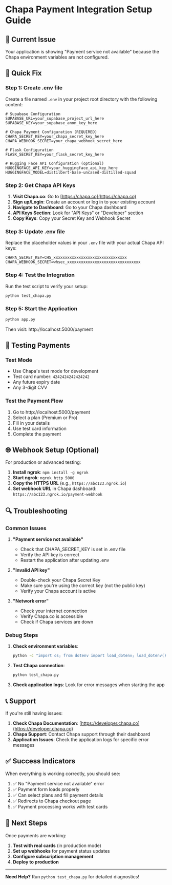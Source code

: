# Chapa Payment Integration Setup Guide

## 🚨 Current Issue
Your application is showing "Payment service not available" because the Chapa environment variables are not configured.

## 🔧 Quick Fix

### Step 1: Create .env file
Create a file named `.env` in your project root directory with the following content:

```env
# Supabase Configuration
SUPABASE_URL=your_supabase_project_url_here
SUPABASE_KEY=your_supabase_anon_key_here

# Chapa Payment Configuration (REQUIRED)
CHAPA_SECRET_KEY=your_chapa_secret_key_here
CHAPA_WEBHOOK_SECRET=your_chapa_webhook_secret_here

# Flask Configuration
FLASK_SECRET_KEY=your_flask_secret_key_here

# Hugging Face API Configuration (optional)
HUGGINGFACE_API_KEY=your_huggingface_api_key_here
HUGGINGFACE_MODEL=distilbert-base-uncased-distilled-squad
```

### Step 2: Get Chapa API Keys

1. **Visit Chapa.co**: Go to [https://chapa.co](https://chapa.co)
2. **Sign up/Login**: Create an account or log in to your existing account
3. **Navigate to Dashboard**: Go to your Chapa dashboard
4. **API Keys Section**: Look for "API Keys" or "Developer" section
5. **Copy Keys**: Copy your Secret Key and Webhook Secret

### Step 3: Update .env file
Replace the placeholder values in your `.env` file with your actual Chapa API keys:

```env
CHAPA_SECRET_KEY=CHS_xxxxxxxxxxxxxxxxxxxxxxxxxxxxxxxx
CHAPA_WEBHOOK_SECRET=whsec_xxxxxxxxxxxxxxxxxxxxxxxxxxxxxxxx
```

### Step 4: Test the Integration

Run the test script to verify your setup:

```bash
python test_chapa.py
```

### Step 5: Start the Application

```bash
python app.py
```

Then visit: http://localhost:5000/payment

## 🧪 Testing Payments

### Test Mode
- Use Chapa's test mode for development
- Test card number: `4242424242424242`
- Any future expiry date
- Any 3-digit CVV

### Test the Payment Flow
1. Go to http://localhost:5000/payment
2. Select a plan (Premium or Pro)
3. Fill in your details
4. Use test card information
5. Complete the payment

## 🌐 Webhook Setup (Optional)

For production or advanced testing:

1. **Install ngrok**: `npm install -g ngrok`
2. **Start ngrok**: `ngrok http 5000`
3. **Copy the HTTPS URL** (e.g., `https://abc123.ngrok.io`)
4. **Set webhook URL** in Chapa dashboard: `https://abc123.ngrok.io/payment-webhook`

## 🔍 Troubleshooting

### Common Issues

1. **"Payment service not available"**
   - Check that CHAPA_SECRET_KEY is set in .env file
   - Verify the API key is correct
   - Restart the application after updating .env

2. **"Invalid API key"**
   - Double-check your Chapa Secret Key
   - Make sure you're using the correct key (not the public key)
   - Verify your Chapa account is active

3. **"Network error"**
   - Check your internet connection
   - Verify Chapa.co is accessible
   - Check if Chapa services are down

### Debug Steps

1. **Check environment variables**:
   ```bash
   python -c "import os; from dotenv import load_dotenv; load_dotenv(); print('CHAPA_SECRET_KEY:', 'SET' if os.getenv('CHAPA_SECRET_KEY') else 'MISSING')"
   ```

2. **Test Chapa connection**:
   ```bash
   python test_chapa.py
   ```

3. **Check application logs**:
   Look for error messages when starting the app

## 📞 Support

If you're still having issues:

1. **Check Chapa Documentation**: [https://developer.chapa.co](https://developer.chapa.co)
2. **Chapa Support**: Contact Chapa support through their dashboard
3. **Application Issues**: Check the application logs for specific error messages

## ✅ Success Indicators

When everything is working correctly, you should see:

1. ✅ No "Payment service not available" error
2. ✅ Payment form loads properly
3. ✅ Can select plans and fill payment details
4. ✅ Redirects to Chapa checkout page
5. ✅ Payment processing works with test cards

## 🎉 Next Steps

Once payments are working:

1. **Test with real cards** (in production mode)
2. **Set up webhooks** for payment status updates
3. **Configure subscription management**
4. **Deploy to production**

---

**Need Help?** Run `python test_chapa.py` for detailed diagnostics!
